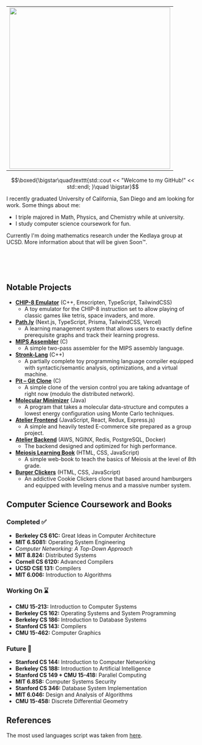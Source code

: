 <table border="0" align="right">
  <tr>
    <td><img src="https://github-readme-stats.vercel.app/api/top-langs/?username=ThomasSpradling&langs_count=8&layout=compact&hide=css,latex,tex,cmake&exclude_repo=AdventOfCode" width="420"/></td>
  </tr>
</table>

$$\boxed{\bigstar\quad\texttt{std::cout << "Welcome to my GitHub!" << std::endl; }\quad \bigstar}$$

I recently graduated University of California, San Diego and am looking for work. Some things about me:
- I triple majored in Math, Physics, and Chemistry while at university.
- I study computer science coursework for fun.

Currently I'm doing mathematics research under the Kedlaya group at UCSD. More information about that will be given Soon™.
<br><br><br><br><br>

## Notable Projects
- **[CHIP-8 Emulator](https://github.com/ThomasSpradling/chip-8-emulator)** (C++, Emscripten, TypeScript, TailwindCSS)
  - A toy emulator for the CHIP-8 instruction set to allow playing of classic games like tetris, space invaders, and more.
- **[Path.ly](https://github.com/ThomasSpradling/learning-path-logger)** (Next.js, TypeScript, Prisma, TailwindCSS, Vercel)
  - A learning management system that allows users to exactly define prerequisite graphs and track their learning progress.
- **[MIPS Assembler](https://github.com/ThomasSpradling/assembler-and-linker)** (C)
  - A simple two-pass assembler for the MIPS assembly language.
- **[Stronk-Lang](https://github.com/ThomasSpradling/stronk-lang.git)** (C++)
  - A partially complete toy programming language compiler equipped with syntactic/semantic analysis, optimizations, and a virtual machine.
- **[Pit – Git Clone](https://github.com/ThomasSpradling/git-clone)** (C)
  - A simple clone of the version control you are taking advantage of right now (modulo the distributed network).
- **[Molecular Minimizer](https://github.com/ThomasSpradling/MolecularMinimize)** (Java)
  - A program that takes a molecular data-structure and computes a lowest energy configuration using Monte Carlo techniques.
- **[Atelier Frontend](https://github.com/Benevolent-Black-Olives/products-system-1)** (JavaScript, React, Redux, Express.js)
  - A simple and heavily tested E-commerce site prepared as a group project.
- **[Atelier Backend](https://github.com/Pamplemousse-Powerhouses/atelier)** (AWS, NGINX, Redis, PostgreSQL, Docker)
  - The backend designed and optimized for high performance.
- **[Meiosis Learning Book](https://github.com/ThomasSpradling/meiosis_book)** (HTML, CSS, JavaScript)
  - A simple web-book to teach the basics of Meiosis at the level of 8th grade.
- **[Burger Clickers](https://github.com/ThomasSpradling/burger_clickers)** (HTML, CSS, JavaScript)
  - An addictive Cookie Clickers clone that based around hamburgers and equipped with leveling menus and a massive number system.

## Computer Science Coursework and Books
### Completed ✅
- **Berkeley CS 61C:** Great Ideas in Computer Architecture
- **MIT 6.S081:** Operating System Engineering
- *Computer Networking: A Top-Down Approach*
- **MIT 8.824:** Distributed Systems
- **Cornell CS 6120:** Advanced Compilers
- **UCSD CSE 131:** Compilers
- **MIT 6.006:** Introduction to Algorithms
### Working On ⌛
- **CMU 15-213:** Introduction to Computer Systems
- **Berkeley CS 162:** Operating Systems and System Programming
- **Berkeley CS 186:** Introduction to Database Systems
- **Stanford CS 143:** Compilers
- **CMU 15-462:** Computer Graphics
### Future 🤔
- **Stanford CS 144:** Introduction to Computer Networking
- **Berkeley CS 188:** Introduction to Artificial Intelligence
- **Stanford CS 149 + CMU 15-418:** Parallel Computing
- **MIT 6.858:** Computer Systems Security
- **Stanford CS 346:** Database System Implementation
- **MIT 6.046:** Design and Analysis of Algorithms
- **CMU 15-458:** Discrete Differential Geometry

## References
The most used languages script was taken from [here](https://github.com/anuraghazra/github-readme-stats).
